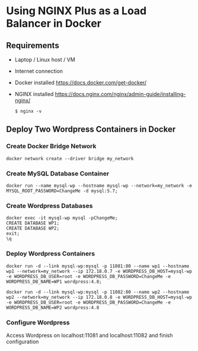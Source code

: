 # Using NGINX Plus as a Load Balancer in Docker

## Requirements

- Laptop / Linux host / VM

- Internet connection

- Docker installed
  https://docs.docker.com/get-docker/

- NGINX installed
  https://docs.nginx.com/nginx/admin-guide/installing-nginx/


  ``` $ nginx -v ```

## Deploy Two Wordpress Containers in Docker

### Create Docker Bridge Network
```docker network create --driver bridge my_network```
### Create MySQL Database Container
``` 
docker run --name mysql-wp --hostname mysql-wp --network=my_network -e MYSQL_ROOT_PASSWORD=ChangeMe -d mysql:5.7; 
```
### Create Wordpress Databases 
```
docker exec -it mysql-wp mysql -pChangeMe;
CREATE DATABASE WP1;
CREATE DATABASE WP2;
exit;
\q
```

### Deploy Wordpress Containers
```
docker run -d --link mysql-wp:mysql -p 11081:80 --name wp1 --hostname wp1 --network=my_network --ip 172.18.0.7 -e WORDPRESS_DB_HOST=mysql-wp -e WORDPRESS_DB_USER=root -e WORDPRESS_DB_PASSWORD=ChangeMe -e WORDPRESS_DB_NAME=WP1 wordpress:4.8;

docker run -d --link mysql-wp:mysql -p 11082:80 --name wp2 --hostname wp2 --network=my_network --ip 172.18.0.8 -e WORDPRESS_DB_HOST=mysql-wp -e WORDPRESS_DB_USER=root -e WORDPRESS_DB_PASSWORD=ChangeMe -e WORDPRESS_DB_NAME=WP2 wordpress:4.8
```

### Configure Wordpress

Access Wordpress on localhost:11081 and localhost:11082 and finish configuration
